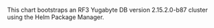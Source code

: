 This chart bootstraps an RF3 Yugabyte DB version 2.15.2.0-b87 cluster using the Helm Package Manager.
